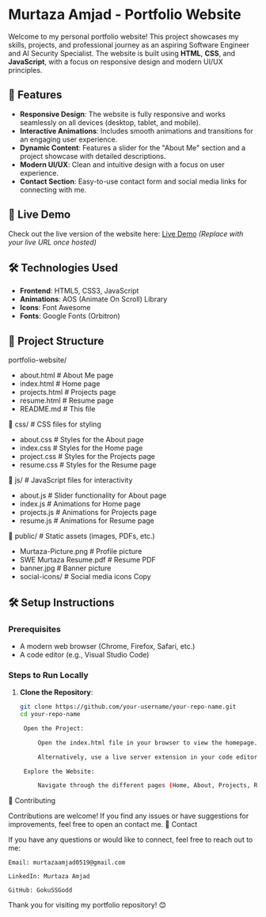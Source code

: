 # Murtaza Amjad - Portfolio Website

Welcome to my personal portfolio website! This project showcases my skills, projects, and professional journey as an aspiring Software Engineer and AI Security Specialist. The website is built using **HTML**, **CSS**, and **JavaScript**, with a focus on responsive design and modern UI/UX principles.

## 🌟 Features

- **Responsive Design**: The website is fully responsive and works seamlessly on all devices (desktop, tablet, and mobile).
- **Interactive Animations**: Includes smooth animations and transitions for an engaging user experience.
- **Dynamic Content**: Features a slider for the "About Me" section and a project showcase with detailed descriptions.
- **Modern UI/UX**: Clean and intuitive design with a focus on user experience.
- **Contact Section**: Easy-to-use contact form and social media links for connecting with me.

## 🚀 Live Demo

Check out the live version of the website here: [Live Demo](#) *(Replace with your live URL once hosted)*

## 🛠️ Technologies Used

- **Frontend**: HTML5, CSS3, JavaScript
- **Animations**: AOS (Animate On Scroll) Library
- **Icons**: Font Awesome
- **Fonts**: Google Fonts (Orbitron)

## 📂 Project Structure

portfolio-website/
- about.html # About Me page
- index.html # Home page
- projects.html # Projects page
- resume.html # Resume page
- README.md # This file

📂 css/ # CSS files for styling
- about.css # Styles for the About page
- index.css # Styles for the Home page
- project.css # Styles for the Projects page
- resume.css # Styles for the Resume page

📂 js/ # JavaScript files for interactivity
- about.js # Slider functionality for About page
- index.js # Animations for Home page
- projects.js # Animations for Projects page
- resume.js # Animations for Resume page

📂 public/ # Static assets (images, PDFs, etc.)
- Murtaza-Picture.png # Profile picture
- SWE Murtaza Resume.pdf # Resume PDF
- banner.jpg # Banner picture 
- social-icons/ # Social media icons
Copy


## 🛠️ Setup Instructions

### Prerequisites
- A modern web browser (Chrome, Firefox, Safari, etc.)
- A code editor (e.g., Visual Studio Code)

### Steps to Run Locally

1. **Clone the Repository**:
   ```bash
   git clone https://github.com/your-username/your-repo-name.git
   cd your-repo-name

    Open the Project:

        Open the index.html file in your browser to view the homepage.

        Alternatively, use a live server extension in your code editor to serve the files locally.

    Explore the Website:

        Navigate through the different pages (Home, About, Projects, Resume) using the navigation bar.

🤝 Contributing

Contributions are welcome! If you find any issues or have suggestions for improvements, feel free to open an contact me.
📧 Contact

If you have any questions or would like to connect, feel free to reach out to me:

    Email: murtazaamjad0519@gmail.com

    LinkedIn: Murtaza Amjad

    GitHub: GokuSSGodd

Thank you for visiting my portfolio repository! 😊
